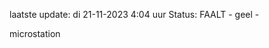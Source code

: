 laatste update: 
di 21-11-2023  4:04   uur 
Status: FAALT - geel - 
<div class="service Y">microstation</div>